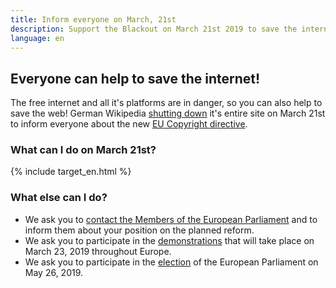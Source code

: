 ```yaml
---
title: Inform everyone on March, 21st
description: Support the Blackout on March 21st 2019 to save the internet!
language: en
---
```


## Everyone can help to save the internet!

The free internet and all it's platforms are in danger, so you can also help to save
the web! German Wikipedia [shutting down][1] it's entire site on March 21st to inform
everyone about the new [EU Copyright directive][2].

### What can I do on March 21st?

{% include target_en.html %}

### What else can I do?

* We ask you to [contact the Members of the European Parliament][3] and to inform them about your position on the planned reform.
* We ask you to participate in the [demonstrations][4] that will take place on March 23, 2019 throughout Europe.
* We ask you to participate in the [election][5] of the European Parliament on May 26, 2019.

[1]: https://de.wikipedia.org/wiki/Wikipedia:Meinungsbilder/Protest_gegen_EU-Urheberrechtsreform
[2]: https://saveyourinternet.eu/
[3]: https://saveyourinternet.eu/de/
[4]: https://savetheinternet.info/demos
[5]: http://www.europarl.europa.eu/at-your-service/en/be-heard/elections

